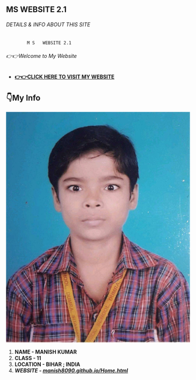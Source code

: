 ## MS  WEBSITE 2.1

###### DETAILS & INFO ABOUT THIS SITE ######

  ```
          M S   WEBSITE 2.1
  ```

###### 👉👉Welcome to My Website ######

* **[👉👉CLICK HERE TO VISIT MY WEBSITE](https://manish8090.github.io/Home.html)** 


## 👇My Info 

![Image](/images/manish-childhood.jpg)
1. **NAME - MANISH KUMAR**
2. **CLASS - 11**
3. **LOCATION - BIHAR ; INDIA**
4. _**WEBSITE - [manish8090.github.io/Home.html](https://manish8090.github.io/Home.html)**_
